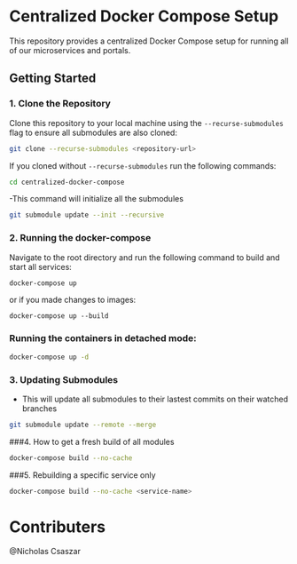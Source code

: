 # Centralized Docker Compose Setup

This repository provides a centralized Docker Compose setup for running all of our microservices and portals.


## Getting Started
### 1. Clone the Repository

Clone this repository to your local machine using the `--recurse-submodules` flag to ensure all submodules are also cloned:

```bash
git clone --recurse-submodules <repository-url>
````

If you cloned without `--recurse-submodules` run the following commands:
```bash
cd centralized-docker-compose
```
-This command will initialize all the submodules
```bash
git submodule update --init --recursive
```


### 2. Running the docker-compose
Navigate to the root directory and run the following command to
build and start all services:
```bash 
docker-compose up
```
or if you made changes to images:
```
docker-compose up --build
```
### Running the containers in detached mode:
```bash
docker-compose up -d
```

### 3. Updating Submodules
- This will update all submodules to their lastest commits on their watched branches
```bash
git submodule update --remote --merge
```
###4. How to get a fresh build of all modules
```bash
docker-compose build --no-cache
```

###5. Rebuilding a specific service only
```bash
docker-compose build --no-cache <service-name>
```


# Contributers
@Nicholas Csaszar